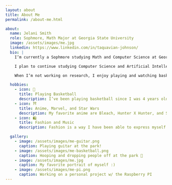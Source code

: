 ```yaml
---
layout: about
title: About Me
permalink: /about-me.html

about:
  name: Jelani Smith
  role: Sophmore, Math Major at Georgia State University
  image: /assets/images/me.jpg
  linkedin: https://www.linkedin.com/in/taquavian-johnson/
  bio: |
    I’m currently a Sophmore studying Math and Computer Science at Georgia State University in Atlanta, Georgia. I expect to graduate in 2028.

    I plan to continue studying Computer Science and Artificial Intellegence to one day be able to create programs/programming for robots for companies like The NBA, Google, Meta, etc.

    When I’m not working on research, I enjoy playing and watching basketball, fashion and music, and watching Anime, Marvel, and Star Wars content in my free time.

  hobbies:
    - icon: 🏀
      title: Playing Basketball
      description: I’ve been playing basketball since I was 4 years old. I have played basketball from middle school to even getting a scholarship to play in college. 
    - icon: ⛩️
      title: Anime, Marvel, and Star Wars
      description: My favorite anime are Bleach, Hunter X Hunter, and Soul Eater. My favorite super hero is Spiderman and I absolutely love Star Wars.
    - icon: 🛍️
      title: Fashion and Music
      description: Fashion is a way I have been able to express myself and make myself stand out from others. My journey through fashion has been a way for me to really express my journey through life. Some of my favorite artists are Ken Carson, Lucki, Frank Ocean, Tana, Playboi Carti, and Destroy Lonely.  

  gallery:
    - image: /assets/images/me-guitar.png
      caption: Playing guitar at the park!
    - image: /assets/images/me-basketball.png
      caption: Hooping and dropping people off at the park 🏀
    - image: /assets/images/me.jpg
      caption: My favorite portrait of myself :)
    - image: /assets/images/me-pi.png
      caption: Working on a personal project w/ the Raspberry PI
---
```

